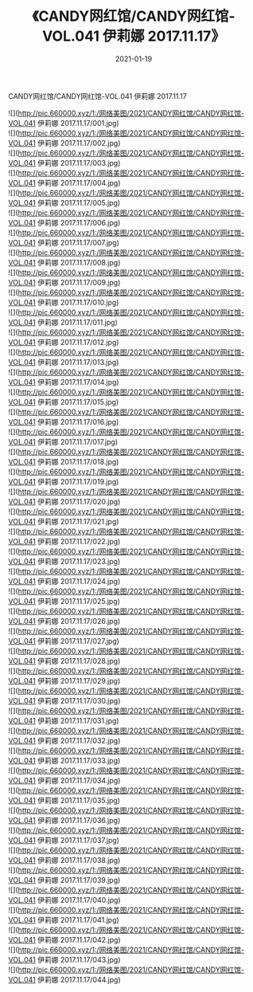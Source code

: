﻿---
layout: post
title:  《CANDY网红馆/CANDY网红馆-VOL.041 伊莉娜 2017.11.17》
date:   2021-01-19
img: http://pic.660000.xyz/1:/网络美图/2021/CANDY网红馆/CANDY网红馆-VOL.041 伊莉娜 2017.11.17/000.jpg
categories: [美女, 清纯, 唯美]
---

CANDY网红馆/CANDY网红馆-VOL.041 伊莉娜 2017.11.17

 ![](http://pic.660000.xyz/1:/网络美图/2021/CANDY网红馆/CANDY网红馆-VOL.041 伊莉娜 2017.11.17/001.jpg) <br>![](http://pic.660000.xyz/1:/网络美图/2021/CANDY网红馆/CANDY网红馆-VOL.041 伊莉娜 2017.11.17/002.jpg) <br>![](http://pic.660000.xyz/1:/网络美图/2021/CANDY网红馆/CANDY网红馆-VOL.041 伊莉娜 2017.11.17/003.jpg) <br>![](http://pic.660000.xyz/1:/网络美图/2021/CANDY网红馆/CANDY网红馆-VOL.041 伊莉娜 2017.11.17/004.jpg) <br>![](http://pic.660000.xyz/1:/网络美图/2021/CANDY网红馆/CANDY网红馆-VOL.041 伊莉娜 2017.11.17/005.jpg) <br>![](http://pic.660000.xyz/1:/网络美图/2021/CANDY网红馆/CANDY网红馆-VOL.041 伊莉娜 2017.11.17/006.jpg) <br>![](http://pic.660000.xyz/1:/网络美图/2021/CANDY网红馆/CANDY网红馆-VOL.041 伊莉娜 2017.11.17/007.jpg) <br>![](http://pic.660000.xyz/1:/网络美图/2021/CANDY网红馆/CANDY网红馆-VOL.041 伊莉娜 2017.11.17/008.jpg) <br>![](http://pic.660000.xyz/1:/网络美图/2021/CANDY网红馆/CANDY网红馆-VOL.041 伊莉娜 2017.11.17/009.jpg) <br>![](http://pic.660000.xyz/1:/网络美图/2021/CANDY网红馆/CANDY网红馆-VOL.041 伊莉娜 2017.11.17/010.jpg) <br>![](http://pic.660000.xyz/1:/网络美图/2021/CANDY网红馆/CANDY网红馆-VOL.041 伊莉娜 2017.11.17/011.jpg) <br>![](http://pic.660000.xyz/1:/网络美图/2021/CANDY网红馆/CANDY网红馆-VOL.041 伊莉娜 2017.11.17/012.jpg) <br>![](http://pic.660000.xyz/1:/网络美图/2021/CANDY网红馆/CANDY网红馆-VOL.041 伊莉娜 2017.11.17/013.jpg) <br>![](http://pic.660000.xyz/1:/网络美图/2021/CANDY网红馆/CANDY网红馆-VOL.041 伊莉娜 2017.11.17/014.jpg) <br>![](http://pic.660000.xyz/1:/网络美图/2021/CANDY网红馆/CANDY网红馆-VOL.041 伊莉娜 2017.11.17/015.jpg) <br>![](http://pic.660000.xyz/1:/网络美图/2021/CANDY网红馆/CANDY网红馆-VOL.041 伊莉娜 2017.11.17/016.jpg) <br>![](http://pic.660000.xyz/1:/网络美图/2021/CANDY网红馆/CANDY网红馆-VOL.041 伊莉娜 2017.11.17/017.jpg) <br>![](http://pic.660000.xyz/1:/网络美图/2021/CANDY网红馆/CANDY网红馆-VOL.041 伊莉娜 2017.11.17/018.jpg) <br>![](http://pic.660000.xyz/1:/网络美图/2021/CANDY网红馆/CANDY网红馆-VOL.041 伊莉娜 2017.11.17/019.jpg) <br>![](http://pic.660000.xyz/1:/网络美图/2021/CANDY网红馆/CANDY网红馆-VOL.041 伊莉娜 2017.11.17/020.jpg) <br>![](http://pic.660000.xyz/1:/网络美图/2021/CANDY网红馆/CANDY网红馆-VOL.041 伊莉娜 2017.11.17/021.jpg) <br>![](http://pic.660000.xyz/1:/网络美图/2021/CANDY网红馆/CANDY网红馆-VOL.041 伊莉娜 2017.11.17/022.jpg) <br>![](http://pic.660000.xyz/1:/网络美图/2021/CANDY网红馆/CANDY网红馆-VOL.041 伊莉娜 2017.11.17/023.jpg) <br>![](http://pic.660000.xyz/1:/网络美图/2021/CANDY网红馆/CANDY网红馆-VOL.041 伊莉娜 2017.11.17/024.jpg) <br>![](http://pic.660000.xyz/1:/网络美图/2021/CANDY网红馆/CANDY网红馆-VOL.041 伊莉娜 2017.11.17/025.jpg) <br>![](http://pic.660000.xyz/1:/网络美图/2021/CANDY网红馆/CANDY网红馆-VOL.041 伊莉娜 2017.11.17/026.jpg) <br>![](http://pic.660000.xyz/1:/网络美图/2021/CANDY网红馆/CANDY网红馆-VOL.041 伊莉娜 2017.11.17/027.jpg) <br>![](http://pic.660000.xyz/1:/网络美图/2021/CANDY网红馆/CANDY网红馆-VOL.041 伊莉娜 2017.11.17/028.jpg) <br>![](http://pic.660000.xyz/1:/网络美图/2021/CANDY网红馆/CANDY网红馆-VOL.041 伊莉娜 2017.11.17/029.jpg) <br>![](http://pic.660000.xyz/1:/网络美图/2021/CANDY网红馆/CANDY网红馆-VOL.041 伊莉娜 2017.11.17/030.jpg) <br>![](http://pic.660000.xyz/1:/网络美图/2021/CANDY网红馆/CANDY网红馆-VOL.041 伊莉娜 2017.11.17/031.jpg) <br>![](http://pic.660000.xyz/1:/网络美图/2021/CANDY网红馆/CANDY网红馆-VOL.041 伊莉娜 2017.11.17/032.jpg) <br>![](http://pic.660000.xyz/1:/网络美图/2021/CANDY网红馆/CANDY网红馆-VOL.041 伊莉娜 2017.11.17/033.jpg) <br>![](http://pic.660000.xyz/1:/网络美图/2021/CANDY网红馆/CANDY网红馆-VOL.041 伊莉娜 2017.11.17/034.jpg) <br>![](http://pic.660000.xyz/1:/网络美图/2021/CANDY网红馆/CANDY网红馆-VOL.041 伊莉娜 2017.11.17/035.jpg) <br>![](http://pic.660000.xyz/1:/网络美图/2021/CANDY网红馆/CANDY网红馆-VOL.041 伊莉娜 2017.11.17/036.jpg) <br>![](http://pic.660000.xyz/1:/网络美图/2021/CANDY网红馆/CANDY网红馆-VOL.041 伊莉娜 2017.11.17/037.jpg) <br>![](http://pic.660000.xyz/1:/网络美图/2021/CANDY网红馆/CANDY网红馆-VOL.041 伊莉娜 2017.11.17/038.jpg) <br>![](http://pic.660000.xyz/1:/网络美图/2021/CANDY网红馆/CANDY网红馆-VOL.041 伊莉娜 2017.11.17/039.jpg) <br>![](http://pic.660000.xyz/1:/网络美图/2021/CANDY网红馆/CANDY网红馆-VOL.041 伊莉娜 2017.11.17/040.jpg) <br>![](http://pic.660000.xyz/1:/网络美图/2021/CANDY网红馆/CANDY网红馆-VOL.041 伊莉娜 2017.11.17/041.jpg) <br>![](http://pic.660000.xyz/1:/网络美图/2021/CANDY网红馆/CANDY网红馆-VOL.041 伊莉娜 2017.11.17/042.jpg) <br>![](http://pic.660000.xyz/1:/网络美图/2021/CANDY网红馆/CANDY网红馆-VOL.041 伊莉娜 2017.11.17/043.jpg) <br>![](http://pic.660000.xyz/1:/网络美图/2021/CANDY网红馆/CANDY网红馆-VOL.041 伊莉娜 2017.11.17/044.jpg) <br>